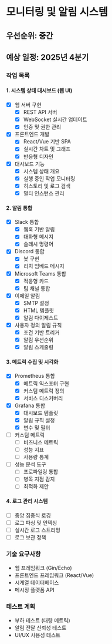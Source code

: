 # 모니터링 및 알림 시스템

## 우선순위: 중간
## 예상 일정: 2025년 4분기

### 작업 목록

#### 1. 시스템 상태 대시보드 (웹 UI)
- [x] 웹 서버 구현
  - [x] REST API 서버
  - [x] WebSocket 실시간 업데이트
  - [x] 인증 및 권한 관리
- [x] 프론트엔드 개발
  - [x] React/Vue 기반 SPA
  - [x] 실시간 차트 및 그래프
  - [x] 반응형 디자인
- [x] 대시보드 기능
  - [x] 시스템 상태 개요
  - [x] 실행 중인 작업 모니터링
  - [x] 히스토리 및 로그 검색
  - [x] 멀티 인스턴스 관리

#### 2. 알림 통합
- [x] Slack 통합
  - [x] 웹훅 기반 알림
  - [x] 대화형 메시지
  - [x] 슬래시 명령어
- [x] Discord 통합
  - [x] 봇 구현
  - [x] 리치 임베드 메시지
- [x] Microsoft Teams 통합
  - [x] 적응형 카드
  - [x] 팀 채널 통합
- [x] 이메일 알림
  - [x] SMTP 설정
  - [x] HTML 템플릿
  - [x] 알림 다이제스트
- [x] 사용자 정의 알림 규칙
  - [x] 조건 기반 트리거
  - [x] 알림 우선순위
  - [x] 알림 스케줄링

#### 3. 메트릭 수집 및 시각화
- [x] Prometheus 통합
  - [x] 메트릭 익스포터 구현
  - [x] 커스텀 메트릭 정의
  - [x] 서비스 디스커버리
- [x] Grafana 통합
  - [x] 대시보드 템플릿
  - [x] 알림 규칙 설정
  - [x] 변수 및 필터
- [ ] 커스텀 메트릭
  - [ ] 비즈니스 메트릭
  - [ ] 성능 지표
  - [ ] 사용량 통계
- [ ] 성능 분석 도구
  - [ ] 프로파일링 통합
  - [ ] 병목 지점 감지
  - [ ] 최적화 제안

#### 4. 로그 관리 시스템
- [ ] 중앙 집중식 로깅
- [ ] 로그 파싱 및 인덱싱
- [ ] 실시간 로그 스트리밍
- [ ] 로그 보관 정책

### 기술 요구사항
- 웹 프레임워크 (Gin/Echo)
- 프론트엔드 프레임워크 (React/Vue)
- 시계열 데이터베이스
- 메시징 플랫폼 API

### 테스트 계획
- 부하 테스트 (대량 메트릭)
- 알림 전달 신뢰성 테스트
- UI/UX 사용성 테스트